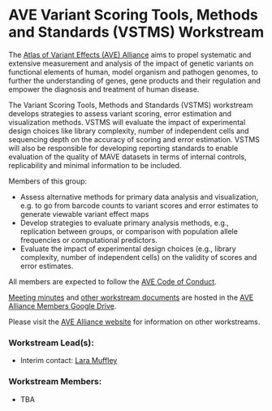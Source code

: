 # AVE Variant Scoring Tools, Methods and Standards (VSTMS) Workstream

The [Atlas of Variant Effects (AVE) Alliance](https://www.varianteffect.org) aims to propel systematic and extensive measurement and analysis of the impact of genetic variants on functional elements of human, model organism and pathogen genomes, to further the understanding of genes, gene products and their regulation and empower the diagnosis and treatment of human disease.

The Variant Scoring Tools, Methods and Standards (VSTMS) workstream develops strategies to assess variant scoring, error estimation and visualization methods.  VSTMS will evaluate the impact of experimental design choices like library complexity, number of independent cells and sequencing depth on the accuracy of scoring and error estimation. VSTMS will also be responsible for developing reporting standards to enable evaluation of the quality of MAVE datasets in terms of internal controls, replicability and minimal information to be included.

Members of this group:

* Assess alternative methods for primary data analysis and visualization, e.g. to go from barcode counts to variant scores and error estimates to generate viewable variant effect maps
* Develop strategies to evaluate primary analysis methods, e.g., replication between groups, or comparison with population allele frequencies or computational predictors.
* Evaluate the impact of experimental design choices (e.g., library complexity, number of independent cells) on the validity of scores and error estimates.

All members are expected to follow the [AVE Code of Conduct](https://www.varianteffect.org/code-of-conduct).

[Meeting minutes](https://docs.google.com/document/d/1OD9L8HjWo8P92VJe5X3owU8HOaJ99ha8Ky8hUuwxuxQ/edit) and [other workstream documents](https://drive.google.com/drive/folders/1gS3WKB2TquEZnOdbyUTTPX3RdUXBUd_0) are hosted in the [AVE Alliance Members Google Drive](https://drive.google.com/drive/folders/0AB1IMnWMCvviUk9PVA).

Please visit the [AVE Alliance website](https://www.varianteffect.org/workstreams) for information on other workstreams.

### Workstream Lead(s): 
* Interim contact: [Lara Muffley](mailto:muffley@uw.edu?subject=AVE%20VSTMS%20Workstream)

### Workstream Members:
* TBA
